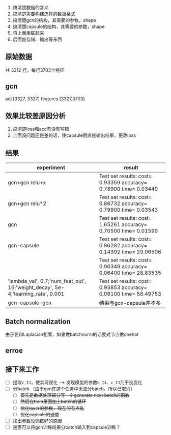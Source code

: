 1. 搞清楚数据的含义
2. 搞清楚需要构建怎样的数据格式
3. 搞清楚gcn的结构，其需要的参数，shape
4. 搞清楚capsule的结构，其需要的参数，shape
5. 将上面串联起来
6. 后面加存储、输出等东西


## 原始数据

共 3312 行，每行3703个特征


## gcn

adj [3327, 3327]
features [3327,3703]

## 效果比较差原因分析

1. 搞清楚loss和acc有没有写错
2. 上面没问题还是差的话，使capsule层直接输出结果，更改loss


## 结果

| experiment | result|
| --- | ---|
| gcn+gcn relu+x | Test set results: cost= 0.93359 accuracy= 0.78900 time= 0.03449 |
| gcn+gcn relu*2 | Test set results: cost= 0.86732 accuracy= 0.79900 time= 0.03543 |
| gcn | Test set results: cost= 1.65261 accuracy= 0.70500 time= 0.01599 |
| gcn-capsule | Test set results: cost= 0.86282 accuracy= 0.14392 time= 29.06506 |
|  | Test set results: cost= 0.90349 accuracy= 0.06400 time= 28.83535 |
| 'lambda_val', 0.7;'num_feat_out', 16;'weight_decay', 5e-4;'learning_rate', 0.001 | Test set results: cost= 0.93853 accuracy= 0.09100 time= 58.49753 |
| gcn-capsule-gcn | 结果与gcn-capsule差不多 |



## Batch normalization

由于要和Laplacian相乘，如果做batchnorm的话要对节点做onehot


## erroe

## 接下来工作

- [ ]  提取`c_IJ`，使其可视化 --> 发现模型的参数`b_IJ`、`c_IJ`几乎没变化
- [ ] ~~分batch~~ （由于gcn在这个任务中无法分batch，所以已取消）
    - [ ] ~~首先是数据处理部分写一个generate next batch的函数~~
    - [ ] ~~然后在train里面加上batch的循环~~
    - [ ] ~~优化layer的参数，现在的有点乱~~
    - [ ] ~~优化capsule的速度~~
- [ ] 找出参数没训练好的原因
- [ ] 是否可以将gcn训练结果分batch输入到capsule训练？
